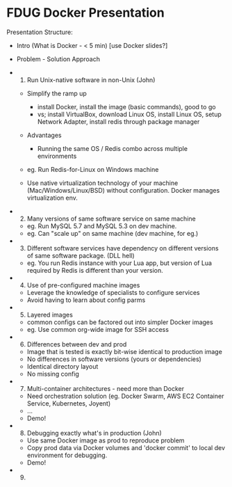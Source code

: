 # FDUG Docker Presentation

Presentation Structure:

- Intro (What is Docker - < 5 min) [use Docker slides?]
- Problem - Solution Approach

- 1. Run Unix-native software in non-Unix (John)
  - Simplify the ramp up
    - install Docker, install the image (basic commands), good to go
    - vs; install VirtualBox, download Linux OS, install Linux OS, setup
      Network Adapter, install redis through package manager
  - Advantages
    - Running the same OS / Redis combo across multiple environments

  - eg. Run Redis-for-Linux on Windows machine
  - Use native virtualization technology of your machine
    (Mac/Windows/Linux/BSD) without configuration. Docker manages
    virtualization env.

- 2. Many versions of same software service on same machine
  - eg. Run MySQL 5.7 and MySQL 5.3 on dev machine.
  - eg. Can "scale up" on same machine (dev machine, for eg.)

- 3. Different software services have dependency on different versions of
  same software package. (DLL hell)
  - eg. You run Redis instance with your Lua app, but version of Lua required
    by Redis is different than your version.

- 4. Use of pre-configured machine images
  - Leverage the knowledge of specialists to configure services
  - Avoid having to learn about config parms

- 5. Layered images
  - common configs can be factored out into simpler Docker images
  - eg. Use common org-wide image for SSH access

- 6. Differences between dev and prod
  - Image that is tested is exactly bit-wise identical to production image
  - No differences in software versions (yours or dependencies)
  - Identical directory layout
  - No missing config

- 7. Multi-container architectures - need more than Docker
  - Need orchestration solution (eg. Docker Swarm, AWS EC2 Container Service,
    Kubernetes, Joyent)
  - ...
  - Demo!

- 8. Debugging exactly what's in production (John)
  - Use same Docker image as prod to reproduce problem
  - Copy prod data via Docker volumes and 'docker commit' to local dev
    environment for debugging.
  - Demo!

- 9.
